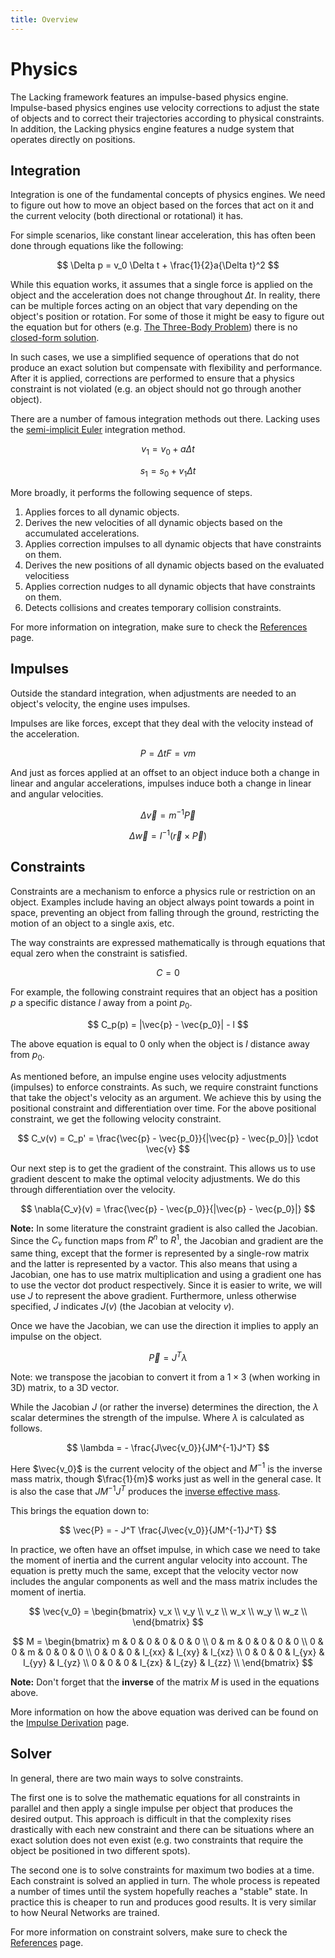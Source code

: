 ```yaml
---
title: Overview
---
```


# Physics

The Lacking framework features an impulse-based physics engine. Impulse-based physics engines use velocity corrections to adjust the state of objects and to correct their trajectories according to physical constraints. In addition, the Lacking physics engine features a nudge system that operates directly on positions.

## Integration

Integration is one of the fundamental concepts of physics engines. We need to figure out how to move an object based on the forces that act on it and the current velocity (both directional or rotational) it has.

For simple scenarios, like constant linear acceleration, this has often been done through equations like the following:

$$
\Delta p = v_0 \Delta t + \frac{1}{2}a{\Delta t}^2
$$

While this equation works, it assumes that a single force is applied on the object and the acceleration does not change throughout $\Delta t$. In reality, there can be multiple forces acting on an object that vary depending on the object's position or rotation. For some of those it might be easy to figure out the equation but for others (e.g. [The Three-Body Problem](https://en.wikipedia.org/wiki/Three-body_problem)) there is no [closed-form solution](https://en.wikipedia.org/wiki/Closed-form_expression).

In such cases, we use a simplified sequence of operations that do not produce an exact solution but compensate with flexibility and performance. After it is applied, corrections are performed to ensure that a physics constraint is not violated (e.g. an object should not go through another object).

There are a number of famous integration methods out there. Lacking uses the [semi-implicit Euler](https://en.wikipedia.org/wiki/Semi-implicit_Euler_method) integration method.

$$
v_1 = v_0 + a \Delta t
$$

$$
s_1 = s_0 + v_1 \Delta t
$$

More broadly, it performs the following sequence of steps.

1. Applies forces to all dynamic objects.
1. Derives the new velocities of all dynamic objects based on the accumulated accelerations.
1. Applies correction impulses to all dynamic objects that have constraints on them.
1. Derives the new positions of all dynamic objects based on the evaluated velocitiess
1. Applies correction nudges to all dynamic objects that have constraints on them.
1. Detects collisions and creates temporary collision constraints.

For more information on integration, make sure to check the [References](./references.md) page.

## Impulses

Outside the standard integration, when adjustments are needed to an object's velocity, the engine uses impulses.

Impulses are like forces, except that they deal with the velocity instead of the acceleration.

$$
P = \Delta{t}F = vm
$$

And just as forces applied at an offset to an object induce both a change in linear and angular accelerations, impulses induce both a change in linear and angular velocities.

$$
\Delta{\vec{v}} = m^{-1} \vec{P}
$$

$$
\Delta{\vec{w}} = I^{-1}(\vec{r} \times \vec{P})
$$

## Constraints

Constraints are a mechanism to enforce a physics rule or restriction on an object. Examples include having an object always point towards a point in space, preventing an object from falling through the ground, restricting the motion of an object to a single axis, etc.

The way constraints are expressed mathematically is through equations that equal zero when the constraint is satisfied.

$$
C = 0
$$

For example, the following constraint requires that an object has a position $p$ a specific distance $l$ away from a point $p_0$.

$$
C_p(p) = |\vec{p} - \vec{p_0}| - l
$$

The above equation is equal to $0$ only when the object is $l$ distance away from $p_0$.

As mentioned before, an impulse engine uses velocity adjustments (impulses) to enforce constraints. As such, we require constraint functions that take the object's velocity as an argument. We achieve this by using the positional constraint and differentiation over time. For the above positional constraint, we get the following velocity constraint.

$$
C_v(v) = C_p' = \frac{\vec{p} - \vec{p_0}}{|\vec{p} - \vec{p_0}|} \cdot \vec{v}
$$

Our next step is to get the gradient of the constraint. This allows us to use gradient descent to make the optimal velocity adjustments. We do this through differentiation over the velocity.

$$
\nabla{C_v}(v) = \frac{\vec{p} - \vec{p_0}}{|\vec{p} - \vec{p_0}|}
$$

**Note:** In some literature the constraint gradient is also called the Jacobian. Since the $C_v$ function maps from $R^n$ to $R^1$, the Jacobian and gradient are the same thing, except that the former is represented by a single-row matrix and the latter is represented by a vactor. This also means that using a Jacobian, one has to use matrix multiplication and using a gradient one has to use the vector dot product respectively. Since it is easier to write, we will use $J$ to represent the above gradient. Furthermore, unless otherwise specified, $J$ indicates $J(v)$ (the Jacobian at velocity $v$).

Once we have the Jacobian, we can use the direction it implies to apply an impulse on the object.

$$
\vec{P} = J^T \lambda
$$

Note: we transpose the jacobian to convert it from a $1 \times 3$ (when working in 3D) matrix, to a 3D vector.

While the Jacobian $J$ (or rather the inverse) determines the direction, the $\lambda$ scalar determines the strength of the impulse. Where $\lambda$ is calculated as follows.

$$
\lambda = - \frac{J\vec{v_0}}{JM^{-1}J^T}
$$

Here $\vec{v_0}$ is the current velocity of the object and $M^{-1}$ is the inverse mass matrix, though $\frac{1}{m}$ works just as well in the general case. It is also the case that $JM^{-1}J^T$ produces the [inverse effective mass](./theory.md#effective-mass).

This brings the equation down to:

$$
\vec{P} = - J^T \frac{J\vec{v_0}}{JM^{-1}J^T}
$$

In practice, we often have an offset impulse, in which case we need to take the moment of inertia and the current angular velocity into account. The equation is pretty much the same, except that the velocity vector now includes the angular components as well and the mass matrix includes the moment of inertia.

$$
\vec{v_0} =
\begin{bmatrix}
v_x \\
v_y \\
v_z \\
w_x \\
w_y \\
w_z \\
\end{bmatrix}
$$

$$
M =
\begin{bmatrix}
m & 0 & 0 & 0 & 0 & 0 \\
0 & m & 0 & 0 & 0 & 0 \\
0 & 0 & m & 0 & 0 & 0 \\
0 & 0 & 0 & I_{xx} & I_{xy} & I_{xz} \\
0 & 0 & 0 & I_{yx} & I_{yy} & I_{yz} \\
0 & 0 & 0 & I_{zx} & I_{zy} & I_{zz} \\
\end{bmatrix}
$$

**Note:** Don't forget that the **inverse** of the matrix $M$ is used in the equations above.

More information on how the above equation was derived can be found on the [Impulse Derivation](./derivations/impulse-derivation.md) page.

## Solver

In general, there are two main ways to solve constraints.

The first one is to solve the mathematic equations for all constraints in parallel and then apply a single impulse per object that produces the desired output. This approach is difficult in that the complexity rises drastically with each new constraint and there can be situations where an exact solution does not even exist (e.g. two constraints that require the object be positioned in two different spots).

The second one is to solve constraints for maximum two bodies at a time. Each constraint is solved an applied in turn. The whole process is repeated a number of times until the system hopefully reaches a "stable" state. In practice this is cheaper to run and produces good results. It is very similar to how Neural Networks are trained.

For more information on constraint solvers, make sure to check the [References](./references.md) page.
